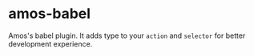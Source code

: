 # amos-babel

Amos's babel plugin. It adds type to your `action` and `selector` for better development experience.
